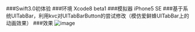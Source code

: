 ###Swift3.0初体验
###环境 Xcode8 beta1 
###模拟器 iPhone5 SE
###基于系统UITabBar，利用kvc对UITabBarButton的尝试修改（模仿爱鲜蜂UITabBar上的动画效果）
###效果
![image](http://images2015.cnblogs.com/blog/922647/201607/922647-20160726175818294-211214355.gif)